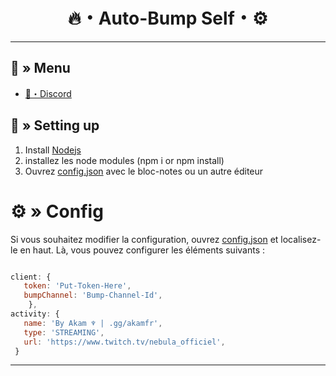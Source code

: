 <h1 align="center">
🔥・Auto-Bump Self・⚙
</h1>

---
## <a id="menu"></a>🔱 » Menu

- [🌌・Discord](https://discord.gg/akamfr)

## <a id="setup"></a> 📁 » Setting up

1. Install [Nodejs](https://nodejs.org/)
2. installez les node modules (npm i or npm install)
3. Ouvrez [config.json](https://discord.gg/akamfr) avec le bloc-notes ou un autre éditeur

# <a id="config"></a>⚙ » Config

Si vous souhaitez modifier la configuration, ouvrez [config.json](https://discord.gg/akamfr) et localisez-le en haut. Là, vous pouvez configurer les éléments suivants :

```js

client: {
   token: 'Put-Token-Here', 
   bumpChannel: 'Bump-Channel-Id',
    },
activity: {
   name: 'By Akam ♆ | .gg/akamfr',
   type: 'STREAMING',
   url: 'https://www.twitch.tv/nebula_officiel',
 }

```

---